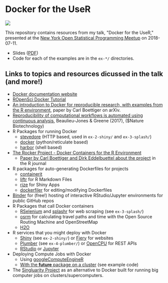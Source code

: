 # Docker for the UseR

![](title-slide.png)

This repository contains resources from my talk, "Docker for the UseR,"
presented at the [New York Open Statistical Programming Meetup](https://nyhackr.org/)
on 2018-07-11. 

- Slides ([PDF](Noam_Ross_DockerForTheUseR_nyhackr_2018-07-10.pdf))
- Code for each of the examples are in the `ex-*/` directories.

## Links to topics and resources dicussed in the talk (and more!)

- [Docker documentation website](https://docs.docker.com/)
- [ROpenSci Docker Tutorial](https://ropenscilabs.github.io/r-docker-tutorial/)
- [An introduction to Docker for reproducible research, with
examples from the R environment](https://arxiv.org/pdf/1410.0846.pdf), paper by
Carl Boettiger on arXiv.
- [Reproducibility of computational workflows is automated using continuous analysis](https://www.ncbi.nlm.nih.gov/pubmed/28288103), Beaulieu-Jones & Greene (2017), ($Nature Biotechnology)
- R Packages for running Docker
   -   [stevedore](https://github.com/richfitz/stevedore) (HTTP based, used in `ex-2-shiny/` and `ex-3-splash/`)
   -   [docker](https://github.com/bhaskarvk/docker)    (python/reticulate based)
   -   [harbor](https://github.com/wch/harbor)   (shell based)
-  [The Rocker Project - Docker Containers for the R Environment](https://www.rocker-project.org/)
    -   [Paper by Carl Boettiger and Dirk Eddelbuettel about the project](https://journal.r-project.org/archive/2017/RJ-2017-065/index.html)
in the R journal
-   R packages for auto-generating Dockerfiles for projects
    -   [containerit](http://o2r.info/containerit/)
    -   [liftr](https://nanx.me/liftr/) for R Markdown Files
    -   [rize](https://github.com/cole-brokamp/rize) for Shiny Apps
    -   [dockerfiler](https://github.com/ColinFay/dockerfiler) for editing/modifying Dockerfiles
-   [Binder](https://mybinder.org/) for (free!) hosting of interactive RStudio/Jupyter environments for public GitHub repos
-   R Packages that call Docker containers
    - [RSelenium](https://github.com/ropensci/RSelenium) and [splashr](https://github.com/hrbrmstr/splashr) for web scraping (see `ex-3-splash/`)
    - [osrm](https://github.com/rCarto/osrm) for calculating travel paths and time with the Open Source Routing Machine and OpenStreetMap
    - [H2O](https://h2o-release.s3.amazonaws.com/h2o/rel-turing/1/docs-website/h2o-docs/docker.html)
-   R services that you might deploy with Docker
    -  [Shiny](https://shiny.rstudio.com/) (see `ex-2-shiny/`) or [Fiery](https://github.com/thomasp85/fiery) for websites
    -  [Plumber](https://www.rplumber.io/docs/hosting.html#docker) (see `ex-4-plumber/`) or [OpenCPU](https://www.opencpu.org/posts/opencpu-with-docker/) for REST APIs
    -  [RStudio](https://github.com/rocker-org/rocker/wiki/Using-the-RStudio-image) or [Jupyter](https://jupyter-docker-stacks.readthedocs.io/en/latest/)
-   Deploying Compute Jobs with Docker
    -  Using [googleComputeEngineR](https://cran.r-project.org/web/packages/googleComputeEngineR/vignettes/docker-ssh-futures.html)
    -  [With the **future** package on a cluster](https://cran.r-project.org/web/packages/googleComputeEngineR/vignettes/docker-ssh-futures.html) (see example code)
-   The [Singluarity Project](https://www.sylabs.io/) as an alternative to Docker built for running big computer jobs on clusters/supercomputers. 
